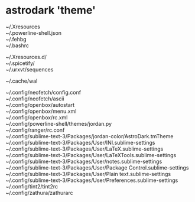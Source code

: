 # astrodark 'theme'

~/.Xresources  
~/.powerline-shell.json  
~/.fehbg  
~/.bashrc  

~/.Xresources.d/  
~/.spicetify/  
~/.urxvt/sequences  

~/.cache/wal  

~/.config/neofetch/config.conf  
~/.config/neofetch/ascii  
~/.config/openbox/autostart  
~/.config/openbox/menu.xml  
~/.config/openbox/rc.xml  
~/.config/powerline-shell/themes/jordan.py  
~/.config/ranger/rc.conf  
~/.config/sublime-text-3/Packages/jordan-color/AstroDark.tmTheme  
~/.config/sublime-text-3/Packages/User/INI.sublime-settings  
~/.config/sublime-text-3/Packages/User/LaTeX.sublime-settings  
~/.config/sublime-text-3/Packages/User/LaTeXTools.sublime-settings  
~/.config/sublime-text-3/Packages/User/notes.sublime-settings  
~/.config/sublime-text-3/Packages/User/Package Control.sublime-settings  
~/.config/sublime-text-3/Packages/User/Plain text.sublime-settings  
~/.config/sublime-text-3/Packages/User/Preferences.sublime-settings  
~/.config/tint2/tint2rc  
~/.config/zathura/zathurarc  
